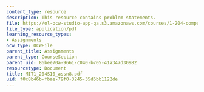 ```yaml
---
content_type: resource
description: This resource contains problem statements.
file: https://ol-ocw-studio-app-qa.s3.amazonaws.com/courses/1-204-computer-algorithms-in-systems-engineering-spring-2010/f0c8b46bfbae79f0324535d5bb1122de_MIT1_204S10_assn8.pdf
file_type: application/pdf
learning_resource_types:
- Assignments
ocw_type: OCWFile
parent_title: Assignments
parent_type: CourseSection
parent_uid: 86bee70a-9661-c040-b705-41a347d30982
resourcetype: Document
title: MIT1_204S10_assn8.pdf
uid: f0c8b46b-fbae-79f0-3245-35d5bb1122de
---
```

